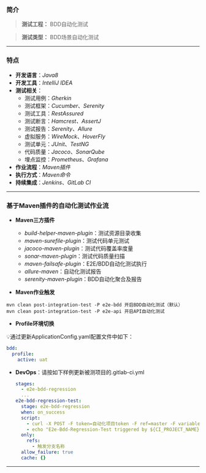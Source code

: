 ### 简介

> **测试工程：** BDD自动化测试

> **测试类型：** BDD场景自动化测试

***

### 特点

* **开发语言**：*Java8*
* **开发工具**：*IntelliJ IDEA*
* **测试相关**：
    * 测试用例：*Gherkin*
    * 测试框架：*Cucumber*、*Serenity*
    * 测试工具：*RestAssured*
    * 测试断言：*Hamcrest、AssertJ*
    * 测试报告：*Serenity*、*Allure*
    * 虚拟服务：*WireMock*、*HoverFly*
    * 测试单元：*JUnit*、*TestNG*
    * 代码质量：*Jacoco*、*SonarQube*
    * 埋点监控：*Prometheus*、*Grafana*
* **作业流程**：*Maven插件*
* **执行方式**：*Maven命令*
* **持续集成**：*Jenkins*、*GitLab CI*

***

### 基于Maven插件的自动化测试作业流

* **Maven三方插件**
    * *build-helper-maven-plugin*：测试资源目录收集
    * *maven-surefile-plugin*：测试代码单元测试
    * *jacoco-maven-plugin*：测试代码覆盖率度量
    * *sonar-maven-plugin*：测试代码质量扫描
    * *maven-failsafe-plugin*：E2E/BDD自动化测试执行
    * *allure-maven*：自动化测试报告
    * *serenity-maven-plugin*：BDD自动化聚合及报告

* **Maven作业触发**

```shell
mvn clean post-integration-test -P e2e-bdd 开启BDD自动化测试（默认）
mvn clean post-integration-test -P e2e-api 开启API自动化测试
```

* **Profile环境切换**

💡通过更新ApplicationConfig.yaml配置文件中如下：

```yaml
bdd:
  profile:
    active: uat
```

* **DevOps**：请按如下样例更新被测项目的.gitlab-ci.yml

  ```yaml
  stages:
    - e2e-bdd-regression
    ...
  e2e-bdd-regression-test:
    stage: e2e-bdd-regression
    when: on_success
    script:
      - curl -X POST -F token=自动化项目token -F ref=master -F variables[COMMIT_PROJECT_NAME]=${CI_PROJECT_NAME} -F variables[COMMIT_REF]=${CI_COMMIT_REF_NAME} -F variables[COMMIT_SHA]=${CI_COMMIT_SHA} -F variables[COMMIT_TITLE]=${CI_COMMIT_TITLE} -F variables[COMMIT_USER]=${GITLAB_USER_EMAIL} -F variables[COMMIT_TIME]=${CI_COMMIT_TIMESTAMP} http://idp-gitlab.anturo.com/api/v4/projects/{自动化项目ID}/trigger/pipeline
      - echo "E2e-Bdd-Regression-Test triggered by ${CI_PROJECT_NAME}-${CI_PROJECT_ID}-${CI_COMMIT_REF_NAME}-${CI_COMMIT_SHA}"
    only:
      refs:
        - 触发分支名称
    allow_failure: true
    cache: {}
  ```

***
